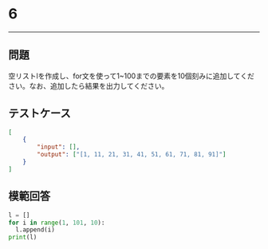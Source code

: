 # 6

---
## 問題

空リストlを作成し、for文を使って1~100までの要素を10個刻みに追加してください。なお、追加したら結果を出力してください。

## テストケース

```json
[
	{
		"input": [],
		"output": ["[1, 11, 21, 31, 41, 51, 61, 71, 81, 91]"]
  	}
]
```

## 模範回答
```python
l = []
for i in range(1, 101, 10):
  l.append(i)
print(l)
```